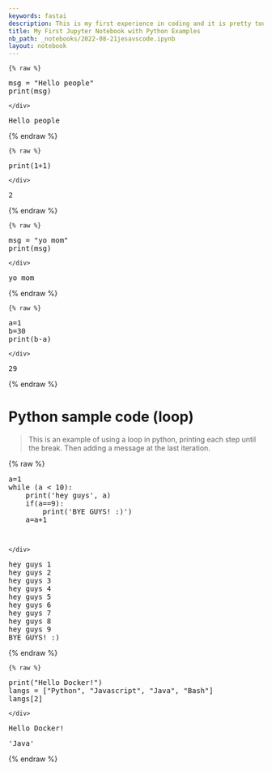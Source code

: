 ```yaml
---
keywords: fastai
description: This is my first experience in coding and it is pretty tough. But I hope to learn a lot in this class and learn how to be more creative in coding. update?
title: My First Jupyter Notebook with Python Examples
nb_path: _notebooks/2022-08-21jesavscode.ipynb
layout: notebook
---
```


<!--
#################################################
### THIS FILE WAS AUTOGENERATED! DO NOT EDIT! ###
#################################################
# file to edit: _notebooks/2022-08-21jesavscode.ipynb
-->

<div class="container" id="notebook-container">
        
    {% raw %}
    
<div class="cell border-box-sizing code_cell rendered">
<div class="input">

<div class="inner_cell">
    <div class="input_area">
<div class=" highlight hl-ipython3"><pre><span></span><span class="n">msg</span> <span class="o">=</span> <span class="s2">&quot;Hello people&quot;</span>
<span class="nb">print</span><span class="p">(</span><span class="n">msg</span><span class="p">)</span>
</pre></div>

    </div>
</div>
</div>

<div class="output_wrapper">
<div class="output">

<div class="output_area">

<div class="output_subarea output_stream output_stdout output_text">
<pre>Hello people
</pre>
</div>
</div>

</div>
</div>

</div>
    {% endraw %}

    {% raw %}
    
<div class="cell border-box-sizing code_cell rendered">
<div class="input">

<div class="inner_cell">
    <div class="input_area">
<div class=" highlight hl-ipython3"><pre><span></span><span class="nb">print</span><span class="p">(</span><span class="mi">1</span><span class="o">+</span><span class="mi">1</span><span class="p">)</span>
</pre></div>

    </div>
</div>
</div>

<div class="output_wrapper">
<div class="output">

<div class="output_area">

<div class="output_subarea output_stream output_stdout output_text">
<pre>2
</pre>
</div>
</div>

</div>
</div>

</div>
    {% endraw %}

    {% raw %}
    
<div class="cell border-box-sizing code_cell rendered">
<div class="input">

<div class="inner_cell">
    <div class="input_area">
<div class=" highlight hl-ipython3"><pre><span></span><span class="n">msg</span> <span class="o">=</span> <span class="s2">&quot;yo mom&quot;</span>   
<span class="nb">print</span><span class="p">(</span><span class="n">msg</span><span class="p">)</span>   
</pre></div>

    </div>
</div>
</div>

<div class="output_wrapper">
<div class="output">

<div class="output_area">

<div class="output_subarea output_stream output_stdout output_text">
<pre>yo mom
</pre>
</div>
</div>

</div>
</div>

</div>
    {% endraw %}

    {% raw %}
    
<div class="cell border-box-sizing code_cell rendered">
<div class="input">

<div class="inner_cell">
    <div class="input_area">
<div class=" highlight hl-ipython3"><pre><span></span><span class="n">a</span><span class="o">=</span><span class="mi">1</span>
<span class="n">b</span><span class="o">=</span><span class="mi">30</span>
<span class="nb">print</span><span class="p">(</span><span class="n">b</span><span class="o">-</span><span class="n">a</span><span class="p">)</span>
</pre></div>

    </div>
</div>
</div>

<div class="output_wrapper">
<div class="output">

<div class="output_area">

<div class="output_subarea output_stream output_stdout output_text">
<pre>29
</pre>
</div>
</div>

</div>
</div>

</div>
    {% endraw %}

<div class="cell border-box-sizing text_cell rendered"><div class="inner_cell">
<div class="text_cell_render border-box-sizing rendered_html">
<h1 id="Python-sample-code-(loop)">Python sample code (loop)<a class="anchor-link" href="#Python-sample-code-(loop)"> </a></h1><blockquote><p>This is an example of using a loop in python, printing each step until the break. Then adding a message at the last iteration.</p>
</blockquote>

</div>
</div>
</div>
    {% raw %}
    
<div class="cell border-box-sizing code_cell rendered">
<div class="input">

<div class="inner_cell">
    <div class="input_area">
<div class=" highlight hl-ipython3"><pre><span></span><span class="n">a</span><span class="o">=</span><span class="mi">1</span>
<span class="k">while</span> <span class="p">(</span><span class="n">a</span> <span class="o">&lt;</span> <span class="mi">10</span><span class="p">):</span>
    <span class="nb">print</span><span class="p">(</span><span class="s1">&#39;hey guys&#39;</span><span class="p">,</span> <span class="n">a</span><span class="p">)</span>
    <span class="k">if</span><span class="p">(</span><span class="n">a</span><span class="o">==</span><span class="mi">9</span><span class="p">):</span>
        <span class="nb">print</span><span class="p">(</span><span class="s1">&#39;BYE GUYS! :)&#39;</span><span class="p">)</span>
    <span class="n">a</span><span class="o">=</span><span class="n">a</span><span class="o">+</span><span class="mi">1</span>
  
</pre></div>

    </div>
</div>
</div>

<div class="output_wrapper">
<div class="output">

<div class="output_area">

<div class="output_subarea output_stream output_stdout output_text">
<pre>hey guys 1
hey guys 2
hey guys 3
hey guys 4
hey guys 5
hey guys 6
hey guys 7
hey guys 8
hey guys 9
BYE GUYS! :)
</pre>
</div>
</div>

</div>
</div>

</div>
    {% endraw %}

    {% raw %}
    
<div class="cell border-box-sizing code_cell rendered">
<div class="input">

<div class="inner_cell">
    <div class="input_area">
<div class=" highlight hl-ipython3"><pre><span></span><span class="nb">print</span><span class="p">(</span><span class="s2">&quot;Hello Docker!&quot;</span><span class="p">)</span>
<span class="n">langs</span> <span class="o">=</span> <span class="p">[</span><span class="s2">&quot;Python&quot;</span><span class="p">,</span> <span class="s2">&quot;Javascript&quot;</span><span class="p">,</span> <span class="s2">&quot;Java&quot;</span><span class="p">,</span> <span class="s2">&quot;Bash&quot;</span><span class="p">]</span>
<span class="n">langs</span><span class="p">[</span><span class="mi">2</span><span class="p">]</span>
</pre></div>

    </div>
</div>
</div>

<div class="output_wrapper">
<div class="output">

<div class="output_area">

<div class="output_subarea output_stream output_stdout output_text">
<pre>Hello Docker!
</pre>
</div>
</div>

<div class="output_area">



<div class="output_text output_subarea output_execute_result">
<pre>&#39;Java&#39;</pre>
</div>

</div>

</div>
</div>

</div>
    {% endraw %}

</div>
 

